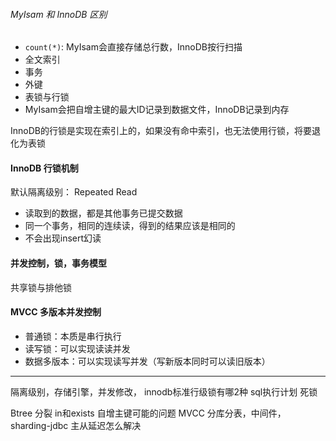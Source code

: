 ###### MyIsam 和 InnoDB 区别
- `count(*)`: MyIsam会直接存储总行数，InnoDB按行扫描
- 全文索引
- 事务
- 外键
- 表锁与行锁
- MyIsam会把自增主键的最大ID记录到数据文件，InnoDB记录到内存

InnoDB的行锁是实现在索引上的，如果没有命中索引，也无法使用行锁，将要退化为表锁

#### InnoDB 行锁机制
默认隔离级别： Repeated Read
- 读取到的数据，都是其他事务已提交数据
- 同一个事务，相同的连续读，得到的结果应该是相同的
- 不会出现insert幻读

#### 并发控制，锁，事务模型
共享锁与排他锁


#### MVCC 多版本并发控制
- 普通锁：本质是串行执行
- 读写锁：可以实现读读并发
- 数据多版本：可以实现读写并发（写新版本同时可以读旧版本）

---
隔离级别，存储引擎，并发修改，
innodb标准行级锁有哪2种
sql执行计划
死锁

Btree 分裂
in和exists
自增主键可能的问题
MVCC
分库分表，中间件，sharding-jdbc
主从延迟怎么解决
